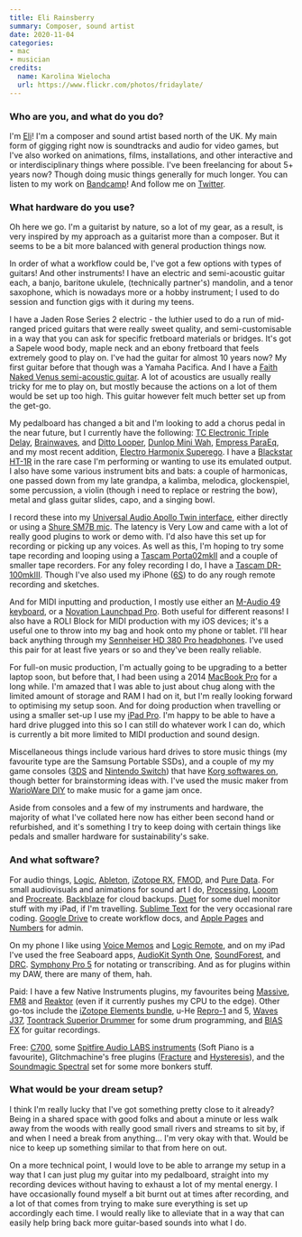 ```yaml
---
title: Eli Rainsberry
summary: Composer, sound artist 
date: 2020-11-04
categories:
- mac
- musician
credits:
  name: Karolina Wielocha
  url: https://www.flickr.com/photos/fridaylate/
---
```


### Who are you, and what do you do?

I'm [Eli](https://elirainsberry.com/ "Eli's website.")! I'm a composer and sound artist based north of the UK. My main form of gigging right now is soundtracks and audio for video games, but I've also worked on animations, films, installations, and other interactive and or interdisciplinary things where possible. I've been freelancing for about 5+ years now? Though doing music things generally for much longer. You can listen to my work on [Bandcamp](https://elirainsberry.bandcamp.com/ "Eli's Bandcamp account.")! And follow me on [Twitter](https://twitter.com/elirainsberry "Eli's Twitter account.").

### What hardware do you use?

Oh here we go. I'm a guitarist by nature, so a lot of my gear, as a result, is very inspired by my approach as a guitarist more than a composer. But it seems to be a bit more balanced with general production things now.

In order of what a workflow could be, I've got a few options with types of guitars! And other instruments! I have an electric and semi-acoustic guitar each, a banjo, baritone ukulele, (technically partner's) mandolin, and a tenor saxophone, which is nowadays more or a hobby instrument; I used to do session and function gigs with it during my teens.

I have a Jaden Rose Series 2 electric - the luthier used to do a run of mid-ranged priced guitars that were really sweet quality, and semi-customisable in a way that you can ask for specific fretboard materials or bridges. It's got a Sapele wood body, maple neck and an ebony fretboard that feels extremely good to play on. I've had the guitar for almost 10 years now? My first guitar before that though was a Yamaha Pacifica. And I have a [Faith Naked Venus semi-acoustic guitar][naked-venus-cut-electro]. A lot of acoustics are usually really tricky for me to play on, but mostly because the actions on a lot of them would be set up too high. This guitar however felt much better set up from the get-go.

My pedalboard has changed a bit and I'm looking to add a chorus pedal in the near future, but I currently have the following: [TC Electronic Triple Delay][flashback-triple-delay], [Brainwaves][brainwaves-pitch-shifter], and [Ditto Looper][ditto-looper], [Dunlop Mini Wah][cry-baby-mini-wah], [Empress ParaEq][paraeq], and my most recent addition, [Electro Harmonix Superego][superego]. I have a [Blackstar HT-1R][ht-1r] in the rare case I'm performing or wanting to use its emulated output. I also have some various instrument bits and bats: a couple of harmonicas, one passed down from my late grandpa, a kalimba, melodica, glockenspiel, some percussion, a violin (though i need to replace or restring the bow), metal and glass guitar slides, capo, and a singing bowl.

I record these into my [Universal Audio Apollo Twin interface][apollo-twin], either directly or using a [Shure SM7B mic][sm7b]. The latency is Very Low and came with a lot of really good plugins to work or demo with. I'd also have this set up for recording or picking up any voices. As well as this, I'm hoping to try some tape recording and looping using a [Tascam Porta02mkII][porta02mkii] and a couple of smaller tape recorders. For any foley recording I do, I have a [Tascam DR-100mkIII][dr-100mkiii]. Though I've also used my iPhone ([6S][iphone-6s]) to do any rough remote recording and sketches.

And for MIDI inputting and production, I mostly use either an [M-Audio 49 keyboard][keystation-49], or a [Novation Launchpad Pro][launchpad-pro]. Both useful for different reasons! I also have a ROLI Block for MIDI production with my iOS devices; it's a useful one to throw into my bag and hook onto my phone or tablet. I'll hear back anything through my [Sennheiser HD 380 Pro headphones][hd-380-pro]. I've used this pair for at least five years or so and they've been really reliable.

For full-on music production, I'm actually going to be upgrading to a better laptop soon, but before that, I had been using a 2014 [MacBook Pro][macbook-pro] for a long while. I'm amazed that I was able to just about chug along with the limited amount of storage and RAM I had on it, but I'm really looking forward to optimising my setup soon. And for doing production when travelling or using a smaller set-up I use my [iPad Pro][ipad-pro]. I'm happy to be able to have a hard drive plugged into this so I can still do whatever work I can do, which is currently a bit more limited to MIDI production and sound design.

Miscellaneous things include various hard drives to store music things (my favourite type are the Samsung Portable SSDs), and a couple of my my game consoles ([3DS][] and [Nintendo Switch][switch.2]) that have [Korg softwares on][gadget-for-nintendo-switch], though better for brainstorming ideas with. I've used the music maker from [WarioWare DIY][warioware-diy] to make music for a game jam once.

Aside from consoles and a few of my instruments and hardware, the majority of what I've collated here now has either been second hand or refurbished, and it's something I try to keep doing with certain things like pedals and smaller hardware for sustainability's sake.  

### And what software?

For audio things, [Logic][logic-pro], [Ableton][live], [iZotope RX][rx], [FMOD][], and [Pure Data][pure-data]. For small audiovisuals and animations for sound art I do, [Processing][], [Looom][looom-ios] and [Procreate][procreate-ios]. [Backblaze][] for cloud backups. [Duet][duet-display-ios] for some duel monitor stuff with my iPad, if I'm travelling. [Sublime Text][sublime-text] for the very occasional rare coding. [Google Drive][google-drive] to create workflow docs, and [Apple Pages][pages] and [Numbers][] for admin.

On my phone I like using [Voice Memos][voice-memos-ios] and [Logic Remote][logic-remote-ios], and on my iPad I've used the free Seaboard apps, [AudioKit Synth One][audiokit-synth-one-ios], [SoundForest][soundforest-ios], and [DRC][drc-ios]. [Symphony Pro 5][symphony-pro-ios] for notating or transcribing. And as for plugins within my DAW, there are many of them, hah.

Paid: I have a few Native Instruments plugins, my favourites being [Massive][], [FM8][] and [Reaktor][] (even if it currently pushes my CPU to the edge). Other go-tos include the [iZotope Elements bundle][elements-suite], u-He [Repro-1][] and 5, [Waves J37][j37-tape], [Toontrack Superior Drummer][superior-drummer] for some drum programming, and [BIAS FX][bias-fx] for guitar recordings.

Free: [C700][], some [Spitfire Audio LABS instruments][labs] (Soft Piano is a favourite), Glitchmachine's free plugins ([Fracture][] and [Hysteresis][]), and the [Soundmagic Spectral][soundmagic-spectral] set for some more bonkers stuff.  

### What would be your dream setup?

I think I'm really lucky that I've got something pretty close to it already? Being in a shared space with good folks and about a minute or less walk away from the woods with really good small rivers and streams to sit by, if and when I need a break from anything... I'm very okay with that. Would be nice to keep up something similar to that from here on out. 

On a more technical point, I would love to be able to arrange my setup in a way that I can just plug my guitar into my pedalboard, straight into my recording devices without having to exhaust a lot of my mental energy. I have occasionally found myself a bit burnt out at times after recording, and a lot of that comes from trying to make sure everything is set up accordingly each time. I would really like to alleviate that in a way that can easily help bring back more guitar-based sounds into what I do.

[3ds]: https://www.nintendo.com/3ds/ "A portable gaming console with a 3D screen."
[apollo-twin]: https://www.uaudio.com:443/interfaces/apollo-twin.html "A Thunderbolt audio interface."
[audiokit-synth-one-ios]: https://apps.apple.com/us/app/audiokit-synth-one-synthesizer/id1371050497 "A synth app."
[backblaze]: https://www.backblaze.com/cloud-backup.html "Online backup."
[bias-fx]: https://www.positivegrid.com/bias-fx/ "A guitar effects audio plugin."
[brainwaves-pitch-shifter]: https://www.tcelectronic.com/product.html?modelCode=P0DI1<Paste> "A pitch shifter pedal."
[c700]: http://picopicose.com/software.html "An audio plugin that emulates a SPC700 processor."
[cry-baby-mini-wah]: https://www.jimdunlop.com/cry-baby-mini-wah/ "A wah pedal."
[ditto-looper]: https://www.tcelectronic.com/Categories/Tcelectronic/Guitar/Stompboxes/DITTO-LOOPER/p/P0C7Y "A guitar pedal."
[dr-100mkiii]: https://tascam.com/us/product/dr-100mkiii/top "A portable recorder."
[drc-ios]: https://apps.apple.com/us/app/drc-polyphonic-synthesizer/id973055710 "A synth app."
[duet-display-ios]: https://apps.apple.com/us/app/duet-display/id935754064 "Software to use an iPad as an external display."
[elements-suite]: https://www.izotope.com/en/products/elements-suite.html "A collection of audio plugins."
[flashback-triple-delay]: https://www.tcelectronic.com/product.html?modelCode=P0DEA "A delay pedal."
[fm8]: https://www.native-instruments.com/en/products/komplete/synths/fm8/ "An FM audio plugin."
[fmod]: https://en.wikipedia.org/wiki/FMOD "An audio engine and tool for game developers."
[fracture]: https://glitchmachines.com/products/fracture/ "A buffer effects audio plugin."
[gadget-for-nintendo-switch]: https://www.korg.com/uk/products/software/korg_gadget_for_nintendo_switch/ "Music making software for the Switch console."
[google-drive]: https://drive.google.com/ "A cloud storage service."
[hd-380-pro]: https://en-au.sennheiser.com/monitoring-headphone-studio-headphone-professional-audio-hd-380-pro "Over the ear headphones."
[ht-1r]: https://www.blackstaramps.com/uk/ranges/ht-1 "A guitar amp."
[hysteresis]: https://glitchmachines.com/products/hysteresis/ "A glitch delay audio plugin."
[ipad-pro]: https://en.wikipedia.org/wiki/IPad_Pro "An iOS tablet."
[iphone-6s]: https://en.wikipedia.org/wiki/IPhone_6S "A smartphone."
[j37-tape]: https://www.waves.com/plugins/j37-tape "A tape saturation audio plugin."
[keystation-49]: http://www.m-audio.com/products/en_us/Keystation49New.html "A 49-key keyboard."
[labs]: https://labs.spitfireaudio.com/ "A collection of free digital audio instruments."
[launchpad-pro]: https://novationmusic.com/en/launch/launchpad-pro "A MIDI controller for Ableton Live."
[live]: https://www.ableton.com/en/live/ "Musical creation software."
[logic-pro]: https://www.apple.com/logic-pro/ "A professional audio application for the Mac."
[logic-remote-ios]: https://support.apple.com/logic-remote "A companion app for Logic Pro."
[looom-ios]: https://apps.apple.com/us/app/looom/id1454153126 "A looping animation app."
[macbook-pro]: https://www.apple.com/macbook-pro/ "A laptop."
[massive]: https://www.native-instruments.com/en/products/komplete/synths/massive/ "A synth audio plugin."
[naked-venus-cut-electro]: https://www.faithguitars.com/guitars/by-series/naked-series/product/125-fkv-naked-venus-cut-electro "An electric guitar."
[numbers]: https://www.apple.com/numbers/ "A spreadsheet application for the Mac."
[pages]: https://www.apple.com/pages/ "A Mac word processor and layout tool from Apple."
[paraeq]: https://empresseffects.com/products/paraeq "An equaliser."
[porta02mkii]: https://tascam.com/us/product/porta02mkii/top "A 4-track recording system."
[processing]: https://processing.org/ "A programming language/environment."
[procreate-ios]: https://itunes.apple.com/us/app/procreate/id425073498 "A powerful illustration app."
[pure-data]: http://puredata.info/ "A visual programming language."
[reaktor]: https://www.native-instruments.com/en/products/komplete/synths/reaktor-5/ "Sound studio software."
[repro-1]: https://u-he.com/products/repro/ "A synth audio plugin."
[rx]: https://www.izotope.com/en/products/repair-and-edit/rx.html "Audio repair software."
[sm7b]: http://www.shure.com/americas/products/microphones/sm/sm7b-vocal-microphone "A dynamic microphone."
[soundforest-ios]: https://apps.apple.com/us/app/soundforest/id1194745290 "A looping music maker app."
[soundmagic-spectral]: http://www.michaelnorris.info/software/soundmagic-spectral "A collection of audio plugins."
[sublime-text]: http://www.sublimetext.com/ "A coder's text editor."
[superego]: https://www.ehx.com/products/superego "An effects synth."
[superior-drummer]: https://en.wikipedia.org/wiki/Superior_drummer_2.0 "A drum sampler."
[switch.2]: https://www.nintendo.com/switch/ "A gaming console."
[symphony-pro-ios]: https://apps.apple.com/us/app/symphony-pro-music-notation/id412380315 "A music notation app."
[voice-memos-ios]: https://en.wikipedia.org/wiki/IPhone_OS_3#Voice_Memos "An app for recording voice memos."
[warioware-diy]: https://en.wikipedia.org/wiki/WarioWare_D.I.Y. "A mini-game collection and game design tool for the DS."
